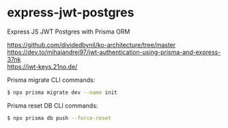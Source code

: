 # express-jwt-postgres

Express JS JWT Postgres with Prisma ORM

https://github.com/dividedbynil/ko-architecture/tree/master  
https://dev.to/mihaiandrei97/jwt-authentication-using-prisma-and-express-37nk  
https://jwt-keys.21no.de/

Prisma migrate CLI commands:

```bash
$ npx prisma migrate dev --name init
```

Prisma reset DB CLI commands:

```bash
$ npx prisma db push --force-reset
```
